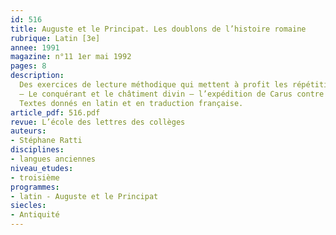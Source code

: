 ```yaml
---
id: 516
title: Auguste et le Principat. Les doublons de l’histoire romaine 
rubrique: Latin [3e]
annee: 1991
magazine: n°11 1er mai 1992
pages: 8
description: 
  Des exercices de lecture méthodique qui mettent à profit les répétitions que l’on trouve dans l’historiographie romaine…
  – Le conquérant et le châtiment divin – l’expédition de Carus contre les Perses racontée par Eutrope, Festus, Aurélius Victor et dans « L’Histoire d’Auguste ».
  Textes donnés en latin et en traduction française.
article_pdf: 516.pdf
revue: L’école des lettres des collèges
auteurs:
- Stéphane Ratti
disciplines:
- langues anciennes
niveau_etudes:
- troisième
programmes:
- latin - Auguste et le Principat
siecles:
- Antiquité
---
```


